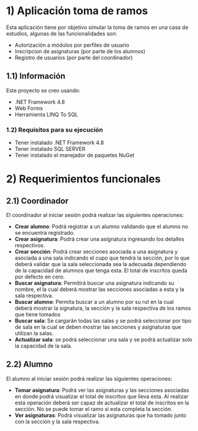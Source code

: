 # 1) Aplicación toma de ramos
Esta aplicación tiene por objetivo simular la toma de ramos en una casa de estudios, algunas de las funcionalidades son:
- Autorización a módulos por perfiles de usuario
- Inscripcion de asignaturas (por parte de los alumnos)
- Registro de usuarios (por parte del coordinador)

## 1.1) Información
Este proyecto se creo usando:
- .NET Framework 4.8
- Web Forms
- Herramienta LINQ To SQL

### 1.2) Requisitos para su ejecución
- Tener instalado .NET Framework 4.8
- Tener instalado SQL SERVER
- Tener instalado el manejador de paquetes NuGet

# 2) Requerimientos funcionales
## 2.1) Coordinador
El coordinador al iniciar sesión podrá realizar las siguientes operaciones:
- **Crear alumno**: Podrá registrar a un alumno validando que el alumno no se encuentra
registrado.
- **Crear asignatura**: Podrá crear una asignatura ingresando los detalles respectivos.
- **Crear sección**: Podrá crear secciones asociada a una asignatura y asociada a una sala
indicando el cupo que tendrá la sección, por lo que deberá validar que la sala seleccionada
sea la adecuada dependiendo de la capacidad de alumnos que tenga esta. El total de inscritos
queda por defecto en cero.
- **Buscar asignatura**: Permitirá buscar una asignatura indicando su nombre, el la cual deberá
mostrar las secciones asociadas a esta y la sala respectiva.
- **Buscar alumno**: Permita buscar a un alumno por su rut en la cual deberá mostrar la signatura,
la sección y la sala respectiva de los ramos que tiene tomados
- **Buscar sala**: Se cargarán todas las salas y se podrá seleccionar por tipo de sala en la cual se
deben mostrar las secciones y asignaturas que utilizan la salas.
- **Actualizar sala**: se podrá seleccionar una sala y se podrá actualizar solo la capacidad de la
sala.

## 2.2) Alumno
El alumno al iniciar sesión podrá realizar las siguientes operaciones:
- **Tomar asignatura**: Podrá ver las asignaturas y las secciones asociadas en donde podrá visualizar el
total de inscritos que lleva esta. Al realizar esta operación deberá ser capaz de actualizar el
total de inscritos en la sección. No se puede tomar el ramo si esta completa la sección.
- **Ver asignaturas**: Podrá visualizar las asignaturas que ha tomado junto con la sección y la sala
respectiva.